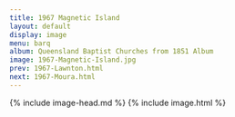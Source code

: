 ```yaml
---
title: 1967 Magnetic Island
layout: default
display: image
menu: barq
album: Queensland Baptist Churches from 1851 Album
image: 1967-Magnetic-Island.jpg
prev: 1967-Lawnton.html
next: 1967-Moura.html
---
```

{% include image-head.md %}
{% include image.html %}